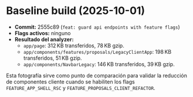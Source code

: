 # Baseline build (2025-10-01)

- **Commit:** 2555c89 (`feat: guard api endpoints with feature flags`)
- **Flags activos:** ninguno
- **Resultado del analyzer:**
  - `app/page`: 312 KB transferidos, 78 KB gzip.
  - `app/components/features/proposals/LegacyClientApp`: 198 KB transferidos, 51 KB gzip.
  - `app/components/NavbarLegacy`: 146 KB transferidos, 39 KB gzip.

Esta fotografía sirve como punto de comparación para validar la reducción de componentes cliente cuando se habiliten los flags `FEATURE_APP_SHELL_RSC` y `FEATURE_PROPOSALS_CLIENT_REFACTOR`.
